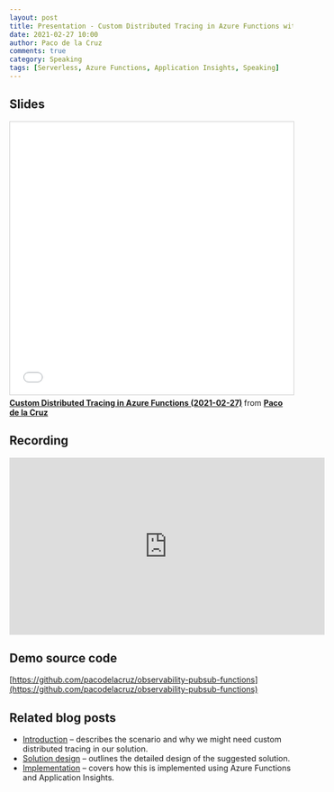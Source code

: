 ```yaml
---
layout: post
title: Presentation - Custom Distributed Tracing in Azure Functions with Application Insights at Global Integration Bootcamp
date: 2021-02-27 10:00
author: Paco de la Cruz
comments: true
category: Speaking
tags: [Serverless, Azure Functions, Application Insights, Speaking]
---
```


## Slides

<iframe src="//www.slideshare.net/slideshow/embed_code/key/kBmFeNSGnBONar" width="595" height="485" frameborder="0" marginwidth="0" marginheight="0" scrolling="no" style="border:1px solid #CCC; border-width:1px; margin-bottom:5px; max-width: 100%;" allowfullscreen> </iframe> <div style="margin-bottom:5px"> <strong> <a href="//www.slideshare.net/pacodelac/custom-distributed-tracing-in-azure-functions-20210227" title="Custom Distributed Tracing in Azure Functions (2021-02-27)" target="_blank">Custom Distributed Tracing in Azure Functions (2021-02-27)</a> </strong> from <strong><a href="https://www.slideshare.net/pacodelac" target="_blank">Paco de la Cruz</a></strong> </div>

## Recording

<iframe width="560" height="315" src="https://youtu.be/43LD7G_t33s" frameborder="0" allow="accelerometer; autoplay; encrypted-media; gyroscope; picture-in-picture" allowfullscreen></iframe>

## Demo source code

[https://github.com/pacodelacruz/observability-pubsub-functions](https://github.com/pacodelacruz/observability-pubsub-functions)

## Related blog posts

<ul>
<li><a href="/distributed-tracing-and-observability-with-azure-functions-1-intro" rel="noopener" target="_blank">Introduction</a> – describes the scenario and why we might need custom distributed tracing in our solution.</li>
<li><a href="/distributed-tracing-and-observability-with-azure-functions-2-design" rel="noopener" target="_blank">Solution design</a> – outlines the detailed design of the suggested solution.</li>
<li><span><a href="/distributed-tracing-and-observability-with-azure-functions-3-implementation" rel="noopener" target="_blank"> Implementation</a> – covers how this is implemented using Azure Functions and Application Insights.</span></li>
</ul>
